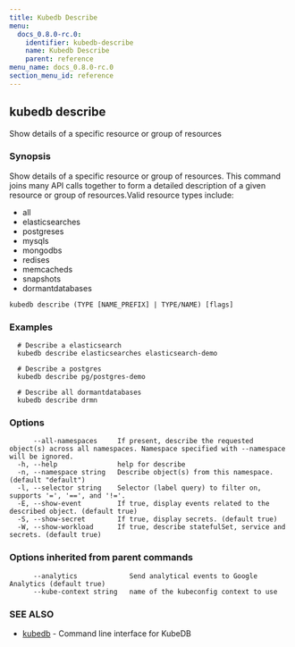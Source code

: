 ```yaml
---
title: Kubedb Describe
menu:
  docs_0.8.0-rc.0:
    identifier: kubedb-describe
    name: Kubedb Describe
    parent: reference
menu_name: docs_0.8.0-rc.0
section_menu_id: reference
---
```

## kubedb describe

Show details of a specific resource or group of resources

### Synopsis

Show details of a specific resource or group of resources. This command joins many API calls together to form a detailed description of a given resource or group of resources.Valid resource types include: 

  * all  
  * elasticsearches  
  * postgreses  
  * mysqls  
  * mongodbs  
  * redises  
  * memcacheds  
  * snapshots  
  * dormantdatabases

```
kubedb describe (TYPE [NAME_PREFIX] | TYPE/NAME) [flags]
```

### Examples

```
  # Describe a elasticsearch
  kubedb describe elasticsearches elasticsearch-demo
  
  # Describe a postgres
  kubedb describe pg/postgres-demo
  
  # Describe all dormantdatabases
  kubedb describe drmn
```

### Options

```
      --all-namespaces     If present, describe the requested object(s) across all namespaces. Namespace specified with --namespace will be ignored.
  -h, --help               help for describe
  -n, --namespace string   Describe object(s) from this namespace. (default "default")
  -l, --selector string    Selector (label query) to filter on, supports '=', '==', and '!='.
  -E, --show-event         If true, display events related to the described object. (default true)
  -S, --show-secret        If true, display secrets. (default true)
  -W, --show-workload      If true, describe statefulSet, service and secrets. (default true)
```

### Options inherited from parent commands

```
      --analytics             Send analytical events to Google Analytics (default true)
      --kube-context string   name of the kubeconfig context to use
```

### SEE ALSO

* [kubedb](/docs/reference/kubedb.md)	 - Command line interface for KubeDB



